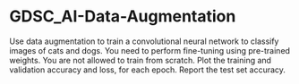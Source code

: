 # GDSC_AI-Data-Augmentation
Use data augmentation to train a convolutional neural network to classify images of cats and dogs. You need to perform fine-tuning using pre-trained weights. You are not allowed to train from scratch. Plot the training and validation accuracy and loss, for each epoch. Report the test set accuracy.
